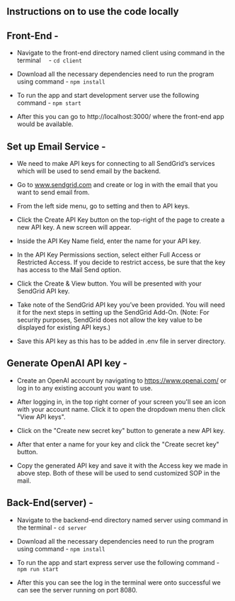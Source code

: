 ## **Instructions on to use the code locally**

## **Front-End** -

- Navigate to the front-end directory named client using command in the terminal  - `cd client `

- Download all the necessary dependencies need to run the program using command - `npm install `

- To run the app and start development server use the following command - `npm start `

- After this you can go to http://localhost:3000/ where the front-end app would be available.

## **Set up Email Service** -

- We need to make API keys for connecting to all SendGrid’s services which will be used to send email by the backend.

- Go to www.sendgrid.com and create or log in with the email that you want to send email from.

- From the left side menu, go to setting and then to API keys.

- Click the Create API Key button on the top-right of the page to create a new API key. A new screen will appear.

- Inside the API Key Name field, enter the name for your API key.

- In the API Key Permissions section, select either Full Access or Restricted Access. If you decide to restrict access, be sure that the key has access to the Mail Send option.

- Click the Create & View button. You will be presented with your SendGrid API key.

- Take note of the SendGrid API key you’ve been provided. You will need it for the next steps in setting up the SendGrid Add-On. (Note: For security purposes, SendGrid does not allow the key value to be displayed for existing API keys.)

- Save this API key as this has to be added in .env file in server directory.

## **Generate OpenAI API key** -

- Create an OpenAI account by navigating to https://www.openai.com/ or log in to any existing account you want to use.

- After logging in, in the top right corner of your screen you'll see an icon with your account name. Click it to open the dropdown menu then click "View API keys".

- Click on the "Create new secret key" button to generate a new API key.

- After that enter a name for your key and click the "Create secret key" button.

- Copy the generated API key and save it with the Access key we made in above step. Both of these will be used to send customized SOP in the mail.

## **Back-End(server)** -

- Navigate to the backend-end directory named server using command in the terminal - `cd server `

- Download all the necessary dependencies need to run the program using command - `npm install `

- To run the app and start express server use the following command - `npm run start `

- After this you can see the log in the terminal were onto successful we can see the server running on port 8080.


